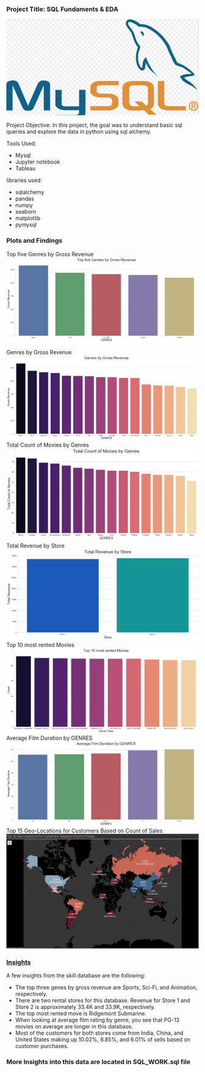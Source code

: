 <h3>Project Title: SQL Fundaments & EDA</h3>

![png](plots/mysql.png)

Project Objective: In this project, the goal was to understand basic sql queries
and explore the data in python using sql alchemy. 

Tools Used: 
<ul>
<li>Mysql</li>
<li>Jupyter notebook</li>
<li> Tableau</li>
</ul>

libraries used:
<ul>
<li>sqlalchemy </li>
<li>pandas </li>
<li>numpy </li>
<li>seaborn </li>
<li>matplotlib</li>
<li>pymysql</li>
</ul>


<h3>Plots and Findings</h3>

Top five Genres by Gross Revenue
![png](plots/output_5_0.png)


Genres by Gross Revenue
![png](plots/output_7_0.png)
Total Count of Movies by Genres
![png](plots/output_12_0.png)
Total Revenue by Store
![png](plots/output_15_0.png)
Top 10 most rented Movies
![png](plots/output_18_0.png)
Average Film Duration by GENRES
![png](plots/output_26_0.png)
Top 15 Geo-Locations for Customers Based on Count of Sales
![png](plots/Map.png)

<h3><u>Insights</u></h3> 

A few insights from the skill database are the following:

<ul>
<li>The top three genes by gross revenue are Sports, Sci-Fi, and Animation, respectively.</li> 

<li>There are two rental stores for this database. Revenue for Store 1 and Store 2 is approximately 33.4K and 33.9K, respectively.</li> 

<li>The top most rented move is Ridgemont Submarine.</li> 

<li>When looking at average film rating by genre, you see that PG-13 movies on average are longer in this database.</li>  

<li>Most of the customers for both stores come from India, China, and United States making up 10.02%, 8.85%, and 6.01% of sells based on customer purchases.</li> 
</ul>

<h3>More Insights into this data are located in  SQL_WORK.sql file</h3>


